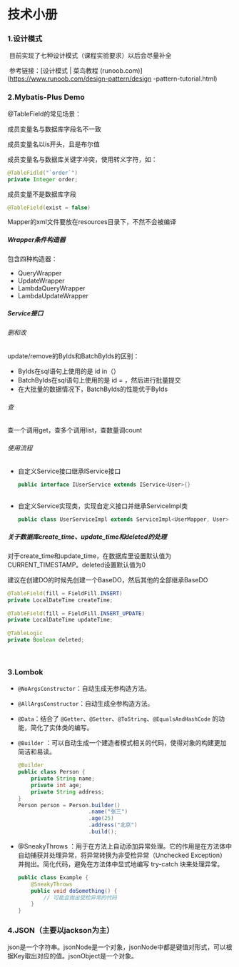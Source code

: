 # 技术小册

### 1.设计模式

​	目前实现了七种设计模式（课程实验要求）以后会尽量补全

​	参考链接：[设计模式 | 菜鸟教程 (runoob.com)](https://www.runoob.com/design-pattern/design	-pattern-tutorial.html)

### 2.Mybatis-Plus Demo

@TableField的常见场景：

成员变量名与数据库字段名不一致

成员变量名以is开头，且是布尔值

成员变量名与数据库关键字冲突，使用转义字符，如：

```java
@TableFidld("`order`")
private Integer order;

```

成员变量不是数据库字段

```java
@TableField(exist = false)
```

Mapper的xml文件要放在resources目录下，不然不会被编译



##### Wrapper条件构造器

包含四种构造器：

- QueryWrapper
- UpdateWrapper
- LambdaQueryWrapper
- LambdaUpdateWrapper



##### Service接口

###### 删和改

update/remove的ByIds和BatchByIds的区别：

- ByIds在sql语句上使用的是 id in（）
- BatchByIds在sql语句上使用的是 id = ，然后进行批量提交
- 在大批量的数据情况下，BatchByIds的性能优于ByIds

###### 查

查一个调用get，查多个调用list，查数量调count

###### 使用流程

- 自定义Service接口继承IService接口

  ```java
  public interface IUserService extends IService<User>{}
    
  ```

- 自定义Service实现类，实现自定义接口并继承ServiceImpl类

  ```java
  public class UserServiceImpl extends ServiceImpl<UserMapper, User> implements IUserService {}
  
  ```

##### 关于数据库create_time、update_time和deleted的处理

对于create_time和update_time，在数据库里设置默认值为CURRENT_TIMESTAMP。deleted设置默认值为0

建议在创建DO的时候先创建一个BaseDO，然后其他的全部继承BaseDO

```java
@TableField(fill = FieldFill.INSERT)
private LocalDateTime createTime;
  
@TableField(fill = FieldFill.INSERT_UPDATE)
private LocalDateTime updateTime;
    
@TableLogic
private Boolean deleted;
```

​		

### 3.Lombok

- `@NoArgsConstructor`：自动生成无参构造方法。

- `@AllArgsConstructor`：自动生成全参构造方法。

- `@Data`：结合了 `@Getter`、`@Setter`、`@ToString`、`@EqualsAndHashCode` 的功能，简化了实体类的编写。

- `@Builder` ：可以自动生成一个建造者模式相关的代码，使得对象的构建更加简洁和易读。

  ```Java
  @Builder
  public class Person {
      private String name;
      private int age;
      private String address;
  }
  Person person = Person.builder()
                        .name("张三")
                        .age(25)
                        .address("北京")
                        .build();
  ```
  
- @SneakyThrows ：用于在方法上自动添加异常处理。它的作用是在方法体中自动捕获并处理异常，将异常转换为非受检异常（Unchecked Exception）并抛出。简化代码，避免在方法体中显式地编写 try-catch 块来处理异常。

  ```Java
  public class Example {
      @SneakyThrows
      public void doSomething() {
          // 可能会抛出受检异常的代码
      }
  }
  ```

  

### 4.JSON（主要以jackson为主）

json是一个字符串。jsonNode是一个对象，jsonNode中都是键值对形式，可以根据Key取出对应的值。jsonObject是一个对象。
